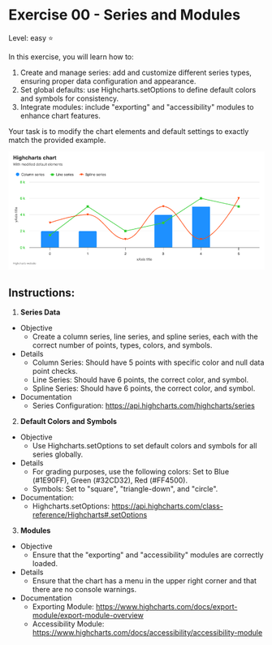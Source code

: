 # Exercise 00 - Series and Modules
Level: easy ⭐

In this exercise, you will learn how to:
1. Create and manage series: add and customize different series types, ensuring proper data configuration and appearance.
2. Set global defaults: use Highcharts.setOptions to define default colors and symbols for consistency.
3. Integrate modules: include "exporting" and "accessibility" modules to enhance chart features.


Your task is to modify the chart elements and default settings to exactly match the provided example. 

![exercise.png](exercise.png)

## Instructions:
1. **Series Data**
* Objective
  * Create a column series, line series, and spline series, each with the correct number of points, types, colors, and symbols.
* Details
  * Column Series: Should have 5 points with specific color and null data point checks.
  * Line Series: Should have 6 points, the correct color, and symbol.
  * Spline Series: Should have 6 points, the correct color, and symbol.
* Documentation
  * Series Configuration: https://api.highcharts.com/highcharts/series

2. **Default Colors and Symbols**
* Objective
  * Use Highcharts.setOptions to set default colors and symbols for all series globally.
* Details
  * For grading purposes, use the following colors: Set to Blue (#1E90FF), Green (#32CD32), Red (#FF4500).
  * Symbols: Set to "square", "triangle-down", and "circle".
* Documentation:
  * Highcharts.setOptions: https://api.highcharts.com/class-reference/Highcharts#.setOptions

3. **Modules**
* Objective
  * Ensure that the "exporting" and "accessibility" modules are correctly loaded.
* Details
  * Ensure that the chart has a menu in the upper right corner and that there are no console warnings.
* Documentation
  * Exporting Module: https://www.highcharts.com/docs/export-module/export-module-overview
  * Accessibility Module: https://www.highcharts.com/docs/accessibility/accessibility-module



